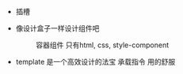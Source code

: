 - <slot /> 插槽
  <Menu >

  </Menu>
- 像设计盒子一样设计组件吧
  <Menu> 容器组件
  只有html, css, style-component
- template 是一个高效设计的法宝
承载指令 用的舒服